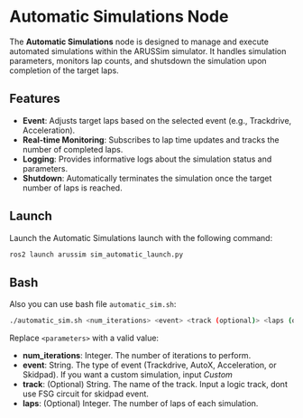 
# Automatic Simulations Node

The **Automatic Simulations** node is designed to manage and execute automated simulations within the ARUSSim simulator. It handles simulation parameters, monitors lap counts, and shutsdown the simulation upon completion of the target laps.

## Features

- **Event**: Adjusts target laps based on the selected event (e.g., Trackdrive, Acceleration).
- **Real-time Monitoring**: Subscribes to lap time updates and tracks the number of completed laps.
- **Logging**: Provides informative logs about the simulation status and parameters.
- **Shutdown**: Automatically terminates the simulation once the target number of laps is reached.


## Launch

Launch the Automatic Simulations launch with the following command:

```bash
ros2 launch arussim sim_automatic_launch.py
```

## Bash

Also you can use bash file `automatic_sim.sh`:

```bash
./automatic_sim.sh <num_iterations> <event> <track (optional)> <laps (optional)>
```

Replace `<parameters>` with a valid value:

- **num_iterations**: Integer. The number of iterations to perform.
- **event**: String. The type of event (Trackdrive, AutoX, Acceleration, or Skidpad). If you want a custom simulation, input *Custom*
- **track**: (Optional) String. The name of the track. Input a logic track, dont use FSG circuit for skidpad event.
- **laps**: (Optional) Integer. The number of laps of each simulation.

